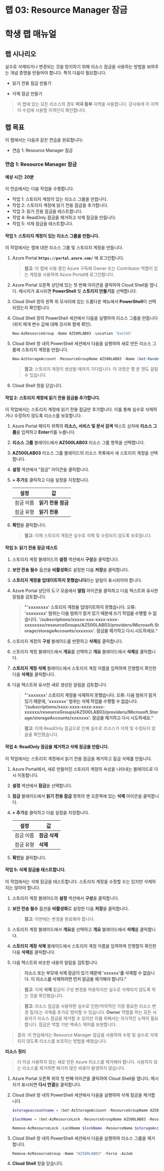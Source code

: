 ﻿---
lab:
    title: '03 - Resource Manager 잠금'
    module: '모듈 01 - ID 및 액세스 관리'
---

# 랩 03: Resource Manager 잠금
# 학생 랩 매뉴얼

## 랩 시나리오 

실수로 삭제되거나 변경되는 것을 방지하기 위해 리소스 잠금을 사용하는 방법을 보여주는 개념 증명을 만들어야 합니다. 특히 다음이 필요합니다.

- 읽기 전용 잠금 만들기

- 삭제 잠금 만들기

> 이 랩에 있는 모든 리소스의 경우 **미국 동부** 지역을 사용합니다. 강사에게 이 지역이 수업에 사용할 지역인지 확인합니다. 
 
## 랩 목표

이 랩에서는 다음과 같은 연습을 완료합니다:

- 연습 1: Resource Manager 잠금

### 연습 1: Resource Manager 잠금

#### 예상 시간: 20분

이 연습에서는 다음 작업을 수행합니다.

- 작업 1: 스토리지 계정이 있는 리소스 그룹을 만듭니다.
- 작업 2: 스토리지 계정에 읽기 전용 잠금을 추가합니다. 
- 작업 3: 읽기 전용 잠금을 테스트합니다. 
- 작업 4: ReadOnly 잠금을 제거하고 삭제 잠금을 만듭니다.
- 작업 5: 삭제 잠금을 테스트합니다.

#### 작업 1: 스토리지 계정이 있는 리소스 그룹을 만듭니다.

이 작업에서는 랩에 대한 리소스 그룹 및 스토리지 계정을 만듭니다. 

1. Azure Portal **`https://portal.azure.com/`** 에 로그인합니다.

    >**참고**: 이 랩에 사용 중인 Azure 구독에 Owner 또는 Contributor 역할이 있는 계정을 사용하여 Azure Portal에 로그인합니다.

1. Azure Portal 오른쪽 상단에 있는 첫 번째 아이콘을 클릭하여 Cloud Shell을 엽니다. 메시지가 표시되면 **PowerShell** 및 **스토리지 만들기**를 선택합니다.

1. Cloud Shell 창의 왼쪽 위 모서리에 있는 드롭다운 메뉴에서 **PowerShell**이 선택되었는지 확인합니다.

1. Cloud Shell 창의 PowerShell 세션에서 다음을 실행하여 리소스 그룹을 만듭니다(위치 매개 변수 값에 대해 강사와 함께 확인).

    ```powershell
    New-AzResourceGroup -Name AZ500LAB03 -Location 'EastUS'
    ```

1. Cloud Shell 창 내의 PowerShell 세션에서 다음을 실행하여 새로 만든 리소스 그룹에 스토리지 계정을 만듭니다.
    
    ```powershell
    New-AzStorageAccount -ResourceGroupName AZ500LAB03 -Name (Get-Random -Maximum 999999999999999) -Location  EastUS -SkuName Standard_LRS -Kind StorageV2 
    ```

   >**참고**:  스토리지 계정이 생성될 때까지 기다립니다. 이 과정은 몇 분 정도 걸릴 수 있습니다. 

1. Cloud Shell 창을 닫습니다.

#### 작업 2: 스토리지 계정에 읽기 전용 잠금을 추가합니다. 

이 작업에서는 스토리지 계정에 읽기 전용 잠금만 추가합니다. 이를 통해 실수로 삭제하거나 수정하지 않도록 리소스를 보호합니다. 

1. Azure Portal 페이지 위쪽의 **리소스, 서비스 및 문서 검색** 텍스트 상자에 **리소스 그룹**을 입력하고 **Enter**키를 누릅니다.

1. **리소스 그룹** 블레이드에서 **AZ500LAB03** 리소스 그룹 항목을 선택합니다.

1. **AZ500LAB03** 리소스 그룹 블레이드의 리소스 목록에서 새 스토리지 계정을 선택합니다. 

1. **설정** 섹션에서 "잠금" 아이콘을 클릭합니다.

1. **+ 추가**를 클릭하고 다음 설정을 지정합니다.

   |설정|값|
   |---|---|
   |잠금 이름|**읽기 전용 잠금**|
   |잠금 유형|**읽기 전용**|

1. **확인**을 클릭합니다. 

   >**참고**:  이제 스토리지 계정은 실수로 삭제 및 수정되지 않도록 보호됩니다.

#### 작업 3: 읽기 전용 잠금 테스트 

1. 스토리지 계정 블레이드의 **설정** 섹션에서 **구성**을 클릭합니다.

1. **보안 전송 필수** 옵션을 **비활성화**로 설정한 다음 **저장**을 클릭합니다.

1. **스토리지 계정을 업데이트하지 못했습니다**라는 알림이 표시되어야 합니다.

1. Azure Portal 상단의 도구 모음에서 **알림** 아이콘을 클릭하고 다음 텍스트와 유사한 알림을 검토합니다. 

	> **"'xxxxxxxx' 스토리지 계정을 업데이트하지 못했습니다. 오류: 'xxxxxxxx' 범위는 다음 범위가 잠겨 있기 때문에 쓰기 작업을 수행할 수 없습니다. '/subscriptions/xxxxx-xxx-xxxx-xxxx-xxxxxxxx/resourceGroups/AZ500LAB03/providers/Microsoft.Storage/storageAccounts/xxxxxxx'. 잠금을 제거하고 다시 시도하세요."**

1. 스토리지 계정의 **구성** 블레이드를 반환하고 **삭제**를 클릭합니다. 

1. 스토리지 계정 블레이드에서 **개요**를 선택하고 **개요** 블레이드에서 **삭제**를 클릭합니다.

1. **스토리지 계정 삭제** 블레이드에서 스토리지 계정 이름을 입력하여 진행할지 확인한 다음 **삭제**를 클릭합니다.

1. 다음 텍스트와 유사한 새로 생성된 알림을 검토합니다. 

	> **"'xxxxxxx' 스토리지 계정을 삭제하지 못했습니다. 오류: 다음 범위가 잠겨 있기 때문에, 'xxxxxxx' 범위는 삭제 작업을 수행할 수 없습니다. '/subscriptions/xxxx-xxxx-xxxx-xxxx-xxxxxx/resourceGroups/AZ500LAB03/providers/Microsoft.Storage/storageAccounts/xxxxxxx'. 잠금을 제거하고 다시 시도하세요."**

   >**참고**:  이제 ReadOnly 잠금으로 인해 실수로 리소스가 삭제 및 수정되지 않음을 확인했습니다.

#### 작업 4: ReadOnly 잠금을 제거하고 삭제 잠금을 만듭니다.

이 작업에서는 스토리지 계정에서 읽기 전용 잠금을 제거하고 잠금 삭제를 만듭니다. 

1. Azure Portal에서, 새로 만들어진 스토리지 계정의 속성을 나타내는 블레이드로 다시 이동합니다.

1. **설정** 섹션에서 **잠금**을 선택합니다.  

1. **잠금** 블레이드에서 **읽기 전용 잠금** 항목의 맨 오른쪽에 있는 **삭제** 아이콘을 클릭합니다.

1. **+ 추가**를 클릭하고 다음 설정을 지정합니다.

   |설정|값|
   |---|---|
   |잠금 이름|**잠금 삭제**|
   |잠금 유형|**삭제**|

1. **확인**을 클릭합니다. 

#### 작업 5: 삭제 잠금을 테스트합니다.

이 작업에서는 삭제 잠금을 테스트합니다. 스토리지 계정을 수정할 수는 있지만 삭제하지는 않아야 합니다. 

1. 스토리지 계정 블레이드의 **설정** 섹션에서 **구성**을 클릭합니다.

1. **보안 전송 필수** 옵션을 **비활성화**로 설정한 다음 **저장**을 클릭합니다.

   >**참고**:  이번에는 변경을 완료해야 합니다.

1. 스토리지 계정 블레이드에서 **개요**를 선택하고 **개요** 블레이드에서 **삭제**를 클릭합니다.

1. **스토리지 계정 삭제** 블레이드에서 스토리지 계정 이름을 입력하여 진행할지 확인한 다음 **삭제**를 클릭합니다.

1. 다음 텍스트와 비슷한 내용의 알림을 검토합니다. 

	> **리소스 또는 부모에 삭제 잠금이 있기 때문에 'xxxxxx'를 삭제할 수 없습니다. 이 리소스를 삭제하려면 먼저 잠금을 제거해야 합니다."**

   >**참고**:  이제 **삭제** 잠금이 구성 변경을 허용하지만 실수로 삭제되지 않도록 하는 것을 확인했습니다.

   >**참고**:  리소스 잠금을 사용하면 실수로 인한/악의적인 가장 중요한 리소스 변경 및/또는 삭제를 추가로 방어할 수 있습니다. **Owner** 역할을 하는 모든 사용자가 리소스 잠금을 제거할 수 있지만 이를 위해서는 의식적인 노력이 필요합니다. 잠금은 역할 기반 액세스 제어를 보완합니다. 

> 결과: 이 연습에서는 Resource Manager 잠금을 사용하여 수정 및 실수로 삭제되지 않도록 리소스를 보호하는 방법을 배웠습니다.

**리소스 정리**

> 더 이상 사용하지 않는 새로 만든 Azure 리소스를 제거해야 합니다. 사용하지 않는 리소스를 제거하면 예기치 않은 비용이 발생하지 않습니다.

1. Azure Portal 오른쪽 위의 첫 번째 아이콘을 클릭하여 Cloud Shell을 엽니다. 메시지가 표시되면 **다시 연결**을 클릭합니다.

1. Cloud Shell 창 내의 PowerShell 세션에서 다음을 실행하여 삭제 잠금을 제거합니다.

    ```powershell
    $storageaccountname = (Get-AzStorageAccount -ResourceGroupName AZ500LAB03).StorageAccountName

    $lockName = (Get-AzResourceLock -ResourceGroupName AZ500LAB03 -ResourceName $storageAccountName -ResourceType Microsoft.Storage/storageAccounts).Name

    Remove-AzResourceLock -LockName $lockName -ResourceName $storageAccountName  -ResourceGroupName AZ500LAB03 -ResourceType Microsoft.Storage/storageAccounts -Force
    ```

1.  Cloud Shell 창 내의 PowerShell 세션에서 다음을 실행하여 리소스 그룹을 제거합니다.

    ```powershell
    Remove-AzResourceGroup -Name "AZ500LAB03" -Force -AsJob
    ```

1.  **Cloud Shell** 창을 닫습니다. 

